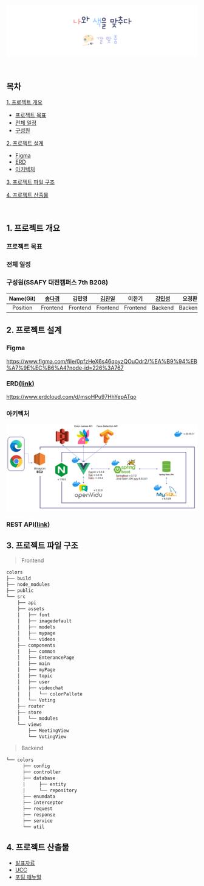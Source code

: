 ![ColorsBanner](README-asset/colors-banner.png)

<br>

## 목차
[1. 프로젝트 개요](#1-프로젝트-개요)
- [프로젝트 목표](#프로젝트-목표)
- [전체 일정](#일정)
- [구성원](#구성원)


[2. 프로젝트 설계](#2-프로젝트-설계)
- [Figma](#figma)
- [ERD](#erd)
- [아키텍처](#아키텍처)


[3. 프로젝트 파일 구조](#3-프로젝트-파일-구조)


[4. 프로젝트 산출물](#4-프로젝트-산출물)

<br>

## 1. 프로젝트 개요
  ### 프로젝트 목표
  ### 전체 일정
  ### 구성원(SSAFY 대전캠퍼스 7th B208)
  |   Name(Git)   | [송다경](https://github.com/sa11k/) | 김민영 | [김찬일](https://github.com/chanilkim) | 이한기 | [강민성](https://github.com/pfcskms1997) | 오정환 |
  | :------: | ------ | ------ | ------ | ------ | ------ | ------ |
  | Position | Frontend | Frontend | Frontend | Frontend | Backend | Backend |

## 2. 프로젝트 설계
   ### Figma
   https://www.figma.com/file/0pfzHeX6s46qoyzQOuOdr2/%EA%B9%94%EB%A7%9E%EC%B6%A4?node-id=226%3A767
   ### ERD[(link)](README-asset/erd.png)
   https://www.erdcloud.com/d/msoHPu97HhYepATqo
   ### 아키텍처
   ![architecture](README-asset/architecture.png)
   ### REST API[(link)](README-asset/rest-api-docs.pdf)
     

## 3. 프로젝트 파일 구조
 >  Frontend
```
colors
├── build
├── node_modules
├── public
└── src
    ├── api
    ├── assets
    │   ├── font
    │   ├── imagedefault
    │   ├── models
    │   ├── mypage
    │   └── videos
    ├── components
    │   ├── common
    │   ├── EnterancePage
    │   ├── main
    │   ├── myPage
    │   ├── topic
    │   ├── user
    │   ├── videochat
    │   │   └── colorPallete
    │   └── Voting
    ├── router
    ├── store
    │   └── modules
    └── views
        ├── MeetingView
        └── VotingView
```



> Backend
```
└── colors
      ├── config
      ├── controller
      ├── database
      |     ├── entity
      |     └── repository
      ├── enumdata
      ├── interceptor
      ├── request
      ├── response
      ├── service
      └── util
```

## 4. 프로젝트 산출물
  - [발표자료](exec/발표자료.pptx)
  - [UCC](http://www.youtube.com)
  - [포팅 매뉴얼](exec/포팅매뉴얼.pdf)
